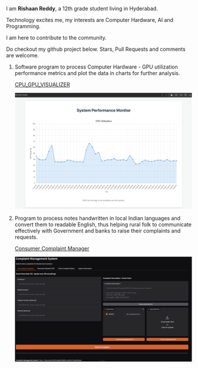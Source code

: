 I am **Rishaan Reddy**, a 12th grade student living in Hyderabad. 

Technology excites me, my interests are Computer Hardware, AI and Programming. 

I am here to contribute to the community.

Do checkout my github project below. 
Stars, Pull Requests and comments are welcome.


1. Software program to process Computer Hardware - GPU utilization performance metrics and plot the data in charts for further analysis.
   
   [CPU_GPU_VISUALIZER](https://github.com/Rift2100/cpugpu_utilization)

   ![CPU_GRAPH](https://github.com/Rift2100/cpugpu_utilization/blob/main/image.png?raw=true)
   
2. Program to process notes handwritten in local Indian languages and convert them to readable English, thus helping rural folk to communicate effectively with Government and banks to raise their complaints and requests.
   
   [Consumer Complaint Manager](https://github.com/Rift2100/AutoComplaintCategorisation_TS)
   
   ![Complaint Capture Scrren](https://github.com/Rift2100/AutoComplaintCategorisation_TS/blob/main/cc_image.png)
